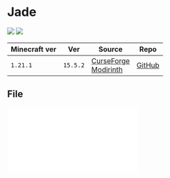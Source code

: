 # Jade

![](https://media.forgecdn.net/avatars/thumbnails/207/323/256/256/636965628804677340.png)
![](https://media.forgecdn.net/attachments/546/809/6.gif)

| Minecraft ver | Ver      | Source                                                                                                     | Repo                                      |
| ------------- | -------- | ---------------------------------------------------------------------------------------------------------- | ----------------------------------------- |
| `1.21.1`      | `15.5.2` | [CurseForge](https://www.curseforge.com/minecraft/mc-mods/jade)<br>[Modirinth](https://modrinth.com/mod/jade) | [GitHub](https://github.com/Snownee/Jade) |

## File
![Jade-1.21.1-NeoForge-15.5.2](../src/mods/Jade-1.21.1-NeoForge-15.5.2.jar)